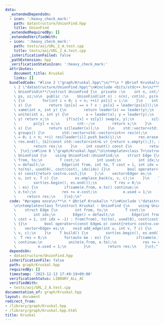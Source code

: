 ```yaml
---
data:
  _extendedDependsOn:
  - icon: ':heavy_check_mark:'
    path: datastructure/UnionFind.hpp
    title: UnionFind
  _extendedRequiredBy: []
  _extendedVerifiedWith:
  - icon: ':heavy_check_mark:'
    path: tests/aoj/GRL_2_A.test.cpp
    title: tests/aoj/GRL_2_A.test.cpp
  _isVerificationFailed: false
  _pathExtension: hpp
  _verificationStatusIcon: ':heavy_check_mark:'
  attributes:
    document_title: Kruskal
    links: []
  bundledCode: "#line 2 \"graph/Kruskal.hpp\"\n/**\n * @brief Kruskal\n */\n#line\
    \ 2 \"datastructure/UnionFind.hpp\"\n#include <bits/stdc++.h>\n/**\n * @brief\
    \ UnionFind\n**/\nstruct UnionFind {\n  private :\n    int n, cnt;\n    std::vector<int>\
    \ ps, sz;\n\n  public :\n    UnionFind(int n) : n(n), cnt(n), ps(n,0), sz(n,1)\
    \ {\n        for(int i = 0; i < n; ++i) ps[i] = i;\n    }\n    int leader(int\
    \ x) {\n        return (ps[x] == x ? x : ps[x] = leader(ps[x]));\n    }\n    bool\
    \ same(int x, int y) {\n        return leader(x) == leader(y);\n    }\n    int\
    \ unite(int x, int y) {\n        x = leader(x); y = leader(y);\n        if(x ==\
    \ y) return x;\n        if(sz[x] < sz[y]) swap(x, y);\n        sz[x] += sz[y];\n\
    \        ps[y] = x;\n        cnt--;\n        return x;\n    }\n    int size(int\
    \ x) {\n        return sz[leader(x)];\n    }\n    std::vector<std::vector<int>>\
    \ groups() {\n        std::vector<std::vector<int>> res(n);\n        for(int i\
    \ = 0; i < n; ++i) res[leader(i)].push_back(i);\n        res.erase(std::remove_if(res.begin(),\
    \ res.end(), [&](const std::vector<int>& v) {return v.empty();}), res.end());\n\
    \        return res;\n    }\n    int count() const {\n        return cnt;\n  \
    \  }\n};\n#line 6 \"graph/Kruskal.hpp\"\n\ntemplate<class T>\nstruct Kruskal :\
    \ UnionFind {\n    using UnionFind::UnionFind;\n    struct Edge {\n        int\
    \ from, to;\n        T cost;\n        int used;\n        int idx;\n        Edge()\
    \ = default;\n        Edge(int from, int to, T cost = 1, int idx = -1) : from(from),\
    \ to(to), used(0), cost(cost), idx(idx) {}\n        bool operator<(const Edge&\
    \ o) const{return cost<o.cost;}\n    };\n    vector<Edge> es;\n    void add_edge(int\
    \ u, int v, T c) {\n        es.emplace_back(u, v, c);\n    }\n    T build() {\n\
    \        sort(es.begin(), es.end());\n        T res = 0;\n        for(auto &e\
    \ : es) {\n            if(same(e.from, e.to)) continue;\n            unite(e.from,\
    \ e.to);\n            res += e.cost;\n            e.used = 1;\n        }\n   \
    \     return res;\n    }\n};\n"
  code: "#pragma once\n/**\n * @brief Kruskal\n */\n#include \"datastructure/UnionFind.hpp\"\
    \n\ntemplate<class T>\nstruct Kruskal : UnionFind {\n    using UnionFind::UnionFind;\n\
    \    struct Edge {\n        int from, to;\n        T cost;\n        int used;\n\
    \        int idx;\n        Edge() = default;\n        Edge(int from, int to, T\
    \ cost = 1, int idx = -1) : from(from), to(to), used(0), cost(cost), idx(idx)\
    \ {}\n        bool operator<(const Edge& o) const{return cost<o.cost;}\n    };\n\
    \    vector<Edge> es;\n    void add_edge(int u, int v, T c) {\n        es.emplace_back(u,\
    \ v, c);\n    }\n    T build() {\n        sort(es.begin(), es.end());\n      \
    \  T res = 0;\n        for(auto &e : es) {\n            if(same(e.from, e.to))\
    \ continue;\n            unite(e.from, e.to);\n            res += e.cost;\n  \
    \          e.used = 1;\n        }\n        return res;\n    }\n};"
  dependsOn:
  - datastructure/UnionFind.hpp
  isVerificationFile: false
  path: graph/Kruskal.hpp
  requiredBy: []
  timestamp: '2023-12-13 17:49:19+09:00'
  verificationStatus: LIBRARY_ALL_AC
  verifiedWith:
  - tests/aoj/GRL_2_A.test.cpp
documentation_of: graph/Kruskal.hpp
layout: document
redirect_from:
- /library/graph/Kruskal.hpp
- /library/graph/Kruskal.hpp.html
title: Kruskal
---
```

